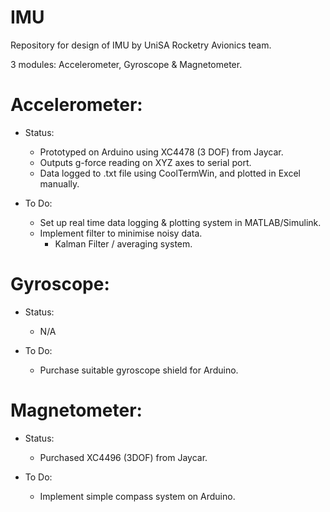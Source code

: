 # IMU

Repository for design of IMU by UniSA Rocketry Avionics team. 

3 modules: Accelerometer, Gyroscope & Magnetometer.

# Accelerometer:

- Status: 
  - Prototyped on Arduino using XC4478 (3 DOF) from Jaycar.
  - Outputs g-force reading on XYZ axes to serial port.
  - Data logged to .txt file using CoolTermWin, and plotted in Excel manually.
   
 - To Do:
      - Set up real time data logging & plotting system in MATLAB/Simulink. 
      - Implement filter to minimise noisy data.
        - Kalman Filter / averaging system.
        
 # Gyroscope:
 
 - Status:
    - N/A
  
  - To Do:
    - Purchase suitable gyroscope shield for Arduino.
    
  # Magnetometer:
  
   - Status:
      - Purchased XC4496 (3DOF) from Jaycar. 
    
   - To Do:
      - Implement simple compass system on Arduino.
